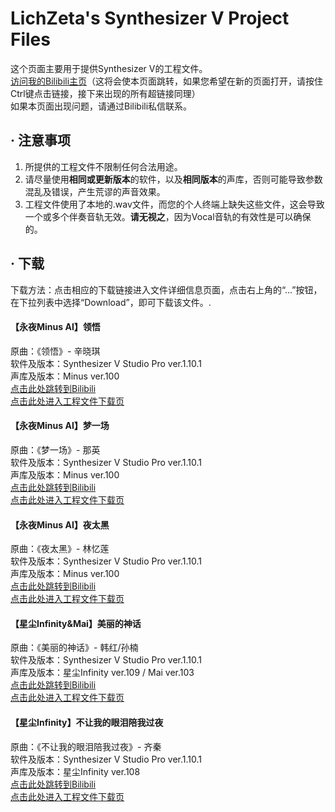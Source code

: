 # LichZeta's Synthesizer V Project Files

这个页面主要用于提供Synthesizer V的工程文件。  
[访问我的Bilibili主页](https://space.bilibili.com/20361369?_blank)（这将会使本页面跳转，如果您希望在新的页面打开，请按住Ctrl键点击链接，接下来出现的所有超链接同理）  
如果本页面出现问题，请通过Bilibili私信联系。  

## · 注意事项

1. 所提供的工程文件不限制任何合法用途。  
2. 请尽量使用**相同或更新版本**的软件，以及**相同版本**的声库，否则可能导致参数混乱及错误，产生荒谬的声音效果。  
3. 工程文件使用了本地的.wav文件，而您的个人终端上缺失这些文件，这会导致一个或多个伴奏音轨无效。**请无视之**，因为Vocal音轨的有效性是可以确保的。  

## · 下载

下载方法：点击相应的下载链接进入文件详细信息页面，点击右上角的“...”按钮，在下拉列表中选择“Download”，即可下载该文件。.

#### 【永夜Minus AI】领悟

原曲：《领悟》- 辛晓琪  
软件及版本：Synthesizer V Studio Pro ver.1.10.1  
声库及版本：Minus ver.100  
[点击此处跳转到Bilibili](https://www.bilibili.com/video/BV1mc411t7ar/?share_source=copy_web&vd_source=f5473891d4f3b2b778435a4b3d9d3c7b)  
[点击此处进入工程文件下载页](https://github.com/LichZeta2017/LichZeta.github.io/blob/38679528e496ab05c6a3deda123fc3c4dea69db5/SVPFiles/%E9%A2%86%E6%82%9F.svp)  

#### 【永夜Minus AI】梦一场

原曲：《梦一场》- 那英  
软件及版本：Synthesizer V Studio Pro ver.1.10.1  
声库及版本：Minus ver.100  
[点击此处跳转到Bilibili](https://www.bilibili.com/video/BV1r64y1n756/?share_source=copy_web&vd_source=f5473891d4f3b2b778435a4b3d9d3c7b)  
[点击此处进入工程文件下载页](https://github.com/LichZeta2017/LichZeta.github.io/blob/68ed47dfe3974ae330de96e158beb2acd7714f24/SVPFiles/%E6%A2%A6%E4%B8%80%E5%9C%BA.svp)  

#### 【永夜Minus AI】夜太黑

原曲：《夜太黑》- 林忆莲  
软件及版本：Synthesizer V Studio Pro ver.1.10.1  
声库及版本：Minus ver.100  
[点击此处跳转到Bilibili](https://www.bilibili.com/video/BV1Bc411y7Rr/)  
[点击此处进入工程文件下载页](https://github.com/LichZeta2017/LichZeta.github.io/blob/4a283a92adcafec63134127aa3caa7be76271d64/SVPFiles/%E5%A4%9C%E5%A4%AA%E9%BB%91.svp)  

#### 【星尘Infinity&Mai】美丽的神话

原曲：《美丽的神话》- 韩红/孙楠  
软件及版本：Synthesizer V Studio Pro ver.1.10.1  
声库及版本：星尘Infinity ver.109 / Mai ver.103  
[点击此处跳转到Bilibili](https://www.bilibili.com/video/BV1wc41167KG/)  
[点击此处进入工程文件下载页](https://github.com/LichZeta2017/LichZeta.github.io/blob/3b0e049e6adea0e041e2e044494960aa6ccc2cbd/SVPFiles/%E7%BE%8E%E4%B8%BD%E7%9A%84%E7%A5%9E%E8%AF%9D.svp)  

#### 【星尘Infinity】不让我的眼泪陪我过夜

原曲：《不让我的眼泪陪我过夜》- 齐秦  
软件及版本：Synthesizer V Studio Pro ver.1.10.1  
声库及版本：星尘Infinity ver.108  
[点击此处跳转到Bilibili](https://www.bilibili.com/video/BV1pu4y1N7jq/)  
[点击此处进入工程文件下载页](https://github.com/LichZeta2017/LichZeta.github.io/blob/058127152346520de42d9cfc8e232c98b48e3f06/SVPFiles/%E4%B8%8D%E8%AE%A9%E6%88%91%E7%9A%84%E7%9C%BC%E6%B3%AA%E9%99%AA%E6%88%91%E8%BF%87%E5%A4%9C.svp)  


